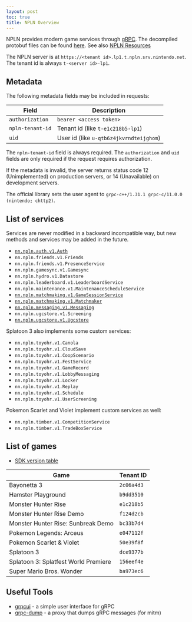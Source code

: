 ```yaml
---
layout: post
toc: true
title: NPLN Overview
---
```


NPLN provides modern game services through [gRPC](https://grpc.io/). The decompiled protobuf files can be found [here](https://github.com/kinnay/NPLN-Protocols). See also [NPLN Resources](/docs/npln/resources)

The NPLN server is at `https://<tenant id>.lp1.t.npln.srv.nintendo.net`. The tenant id is always `t-<server id>-lp1`.

## Metadata
The following metadata fields may be included in requests:

| Field            | Description                             |
| ---------------- | --------------------------------------- |
| `authorization`  | `bearer <access token>`                 |
| `npln-tenant-id` | Tenant id (like `t-e1c218b5-lp1`)       |
| `uid`            | User id (like `u-qtb6z4jkvrndteijghom`) |

The `npln-tenant-id` field is always required. The `authorization` and `uid` fields are only required if the request requires authorization.

If the metadata is invalid, the server returns status code 12 (Unimplemented) on production servers, or 14 (Unavailable) on development servers.

The official library sets the user agent to `grpc-c++/1.31.1 grpc-c/11.0.0 (nintendo; chttp2)`.

## List of services
Services are never modified in a backward incompatible way, but new methods and services may be added in the future.

* [`nn.npln.auth.v1.Auth`](/docs/npln/services/auth)
* `nn.npln.friends.v1.Friends`
* `nn.npln.friends.v1.PresenceService`
* `nn.npln.gamesync.v1.Gamesync`
* `nn.npln.hydro.v1.Datastore`
* `nn.npln.leaderboard.v1.LeaderboardService`
* `nn.npln.maintenance.v1.MaintenanceScheduleService`
* [`nn.npln.matchmaking.v1.GameSessionService`](/docs/npln/services/game-session)
* [`nn.npln.matchmaking.v1.Matchmaker`](/docs/npln/services/matchmaker)
* [`nn.npln.messaging.v1.Messaging`](/docs/npln/services/messaging)
* `nn.npln.ugcstore.v1.Screening`
* [`nn.npln.ugcstore.v1.Ugcstore`](/docs/npln/services/ugcstore)

Splatoon 3 also implements some custom services:

* `nn.npln.toyohr.v1.Canola`
* `nn.npln.toyohr.v1.CloudSave`
* `nn.npln.toyohr.v1.CoopScenario`
* `nn.npln.toyohr.v1.FestService`
* `nn.npln.toyohr.v1.GameRecord`
* `nn.npln.toyohr.v1.LobbyMessaging`
* `nn.npln.toyohr.v1.Locker`
* `nn.npln.toyohr.v1.Replay`
* `nn.npln.toyohr.v1.Schedule`
* `nn.npln.toyohr.v1.UserScreening`

Pokemon Scarlet and Violet implement custom services as well:

* `nn.npln.timber.v1.CompetitionService`
* `nn.npln.timber.v1.TradeBoxService`

## List of games
* [SDK version table](https://kinnay.github.io/view.html?page=switch&sort=npln&npln=1)

| Game                                 | Tenant ID  |
| ------------------------------------ | ---------- |
| Bayonetta 3                          | `2c06a4d3` |
| Hamster Playground                   | `b9dd3510` |
| Monster Hunter Rise                  | `e1c218b5` |
| Monster Hunter Rise Demo             | `f124d2cb` |
| Monster Hunter Rise: Sunbreak Demo   | `bc33b7d4` |
| Pokemon Legends: Arceus              | `e047112f` |
| Pokemon Scarlet & Violet             | `50e39f8f` |
| Splatoon 3                           | `dce9377b` |
| Splatoon 3: Splatfest World Premiere | `156eef4e` |
| Super Mario Bros. Wonder             | `ba973ec6` |

## Useful Tools
* [grpcui](https://github.com/fullstorydev/grpcui) - a simple user interface for gRPC
* [grpc-dump](https://github.com/bradleyjkemp/grpc-tools) - a proxy that dumps gRPC messages (for mitm)
